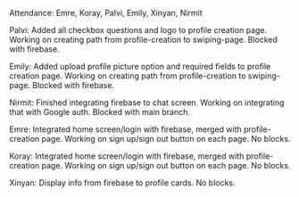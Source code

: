 Attendance: Emre, Koray, Palvi, Emily, Xinyan, Nirmit

Palvi: Added all checkbox questions and logo to profile creation page. Working on creating path from profile-creation to swiping-page. Blocked with firebase.

Emily: Added upload profile picture option and required fields to profile creation page. Working on creating path from profile-creation to swiping-page. Blocked with firebase.

Nirmit: Finished integrating firebase to chat screen. Working on integrating that with Google auth. Blocked with main branch.

Emre: Integrated home screen/login with firebase, merged with profile-creation page. Working on sign up/sign out button on each page. No blocks.

Koray: Integrated home screen/login with firebase, merged with profile-creation page. Working on sign up/sign out button on each page. No blocks.

Xinyan: Display info from firebase to profile cards. No blocks.
